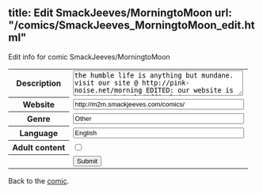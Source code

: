 title: Edit SmackJeeves/MorningtoMoon
url: "/comics/SmackJeeves_MorningtoMoon_edit.html"
---
Edit info for comic SmackJeeves/MorningtoMoon

<form name="comic" action="http://gaepostmail.appspot.com/comic/" method="post">
<table class="comicinfo">
<tr>
<th>Description</th><td><textarea name="description" cols="40" rows="3">the humble life is anything but mundane. visit our site @ http://pink-noise.net/morning EDITED: our website is having technical difficulties, so apologies if you reached this site trying to find the comic. The comic here is almost completely up to date. We also have a mirror at http://www.mangamagazine.net/manga-and-comics/Morning-to-Moon/detail-page/122</textarea></td>
</tr>
<tr>
<th>Website</th><td><input type="text" name="url" value="http://m2m.smackjeeves.com/comics/" size="40"/></td>
</tr>
<tr>
<th>Genre</th><td><input type="text" name="genre" value="Other" size="40"/></td>
</tr>
<tr>
<th>Language</th><td><input type="text" name="language" value="English" size="40"/></td>
</tr>
<tr>
<th>Adult content</th><td><input type="checkbox" name="adult" value="adult" /></td>
</tr>
<tr>
<th></th><td>
<input type="hidden" name="comic" value="SmackJeeves_MorningtoMoon" />
<input type="submit" name="submit" value="Submit" />
</td>
</tr>
</table>
</form>

Back to the [comic](SmackJeeves_MorningtoMoon.html).
